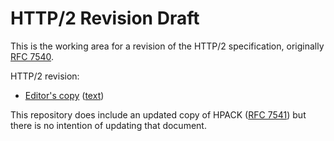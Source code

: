 # HTTP/2 Revision Draft

This is the working area for a revision of the HTTP/2 specification,
originally [RFC 7540](https://tools.ietf.org/html/rfc7540).

HTTP/2 revision:
* [Editor's copy](https://martinthomson.github.io/http2-spec/#go.draft-thomson-httpbis-http2bis.html)
  ([text](https://martinthomson.github.io/http2-spec/#go.draft-thomson-httpbis-http2bis.txt))

This repository does include an updated copy of HPACK ([RFC
7541](https://tools.ietf.org/html/rfc7541)) but there is no intention of
updating that document.
